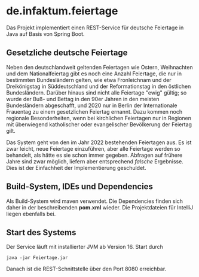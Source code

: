 # de.infaktum.feiertage

Das Projekt implementiert einen REST-Service für deutsche Feiertage in Java auf Basis von Spring Boot.

## Gesetzliche deutsche Feiertage

Neben den deutschlandweit geltenden Feiertagen wie Ostern, Weihnachten und dem Nationalfeiertag gibt es noch eine Anzahl Feiertage, die nur in bestimmten Bundesländern gelten, wie etwa Fronleichnam und der Dreikönigstag in Süddeutschland und der Reformationstag in den östlichen Bundesländern. Darüber hinaus sind nicht alle Feiertage 
"ewig" gültig; so wurde der Buß- und Bettag in den 90er Jahren in den meisten Bundesländern abgeschafft, und 2020 nur in Berlin der Internationale Frauentag zu einem gesetzlichen Feiertag ernannt. Dazu kommen noch regionale Besonderheiten, wenn bei kirchlichen Feiertagen nur in Regionen mit überwiegend katholischer oder evangelischer Bevölkerung der Feiertag gilt. 

Das System geht von den im Jahr 2022 bestehenden Feiertagen aus. Es ist zwar leicht, neue Feiertage einzuführen, aber alle Feiertage werden so behandelt, als hätte es sie schon immer gegeben. Abfragen auf frühere Jahre sind zwar möglich, liefern aber entsprechend *falsche* Ergebnisse. Dies ist der Einfachheit der Implementierung geschuldet.

## Build-System, IDEs und Dependencies

Als Build-System wird maven verwendet. Die Dependencies finden sich daher in der beschreibenden **pom.xml** wieder. Die Projektdateien für IntelliJ liegen ebenfalls bei.



## Start des Systems

Der Service läuft mit installierter JVM ab Version 16. Start durch

<code>java -jar Feiertage.jar</code>

Danach ist die REST-Schnittstelle über den Port 8080 erreichbar.




